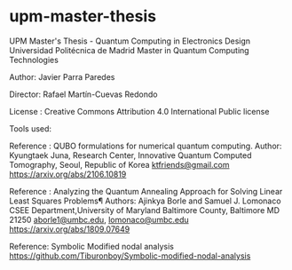 # upm-master-thesis
UPM Master's Thesis - Quantum Computing in Electronics Design
Universidad Politécnica de Madrid
Master in Quantum Computing Technologies

Author: Javier Parra Paredes

Director: Rafael Martín-Cuevas Redondo

License : Creative Commons Attribution 4.0 International Public license


Tools used:

Reference : QUBO formulations for numerical quantum computing.
Author: Kyungtaek Juna,
Research Center, Innovative Quantum Computed Tomography, Seoul, Republic of Korea
ktfriends@gmail.com
https://arxiv.org/abs/2106.10819


Reference : Analyzing the Quantum Annealing Approach for Solving Linear Least Squares Problems¶
Authors: Ajinkya Borle and Samuel J. Lomonaco
CSEE Department,University of Maryland Baltimore County, Baltimore MD 21250
aborle1@umbc.edu, lomonaco@umbc.edu
https://arxiv.org/abs/1809.07649


Reference: Symbolic Modified nodal analysis
https://github.com/Tiburonboy/Symbolic-modified-nodal-analysis

